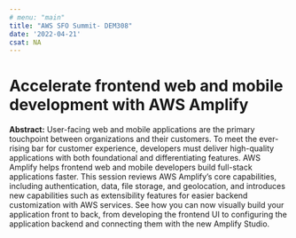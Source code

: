 ```yaml
---
# menu: "main"
title: "AWS SFO Summit- DEM308"
date: '2022-04-21'
csat: NA
---
```


# Accelerate frontend web and mobile development with AWS Amplify

**Abstract:** User-facing web and mobile applications are the primary touchpoint between organizations and their customers. To meet the ever-rising bar for customer experience, developers must deliver high-quality applications with both foundational and differentiating features. AWS Amplify helps frontend web and mobile developers build full-stack applications faster. This session reviews AWS Amplify’s core capabilities, including authentication, data, file storage, and geolocation, and introduces new capabilities such as extensibility features for easier backend customization with AWS services. See how you can now visually build your application front to back, from developing the frontend UI to configuring the application backend and connecting them with the new Amplify Studio.